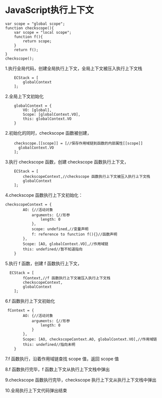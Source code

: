 # JavaScript执行上下文

```
var scope = "global scope";
function checkscope(){
    var scope = "local scope";
    function f(){
        return scope;
    }
    return f();
}
checkscope();
```

1.执行全局代码，创建全局执行上下文，全局上下文被压入执行上下文栈

```
    ECStack = [
        globalContext
    ];
```

2.全局上下文初始化

```
    globalContext = {
        VO: [global],
        Scope: [globalContext.VO],
        this: globalContext.VO
    }
```

2.初始化的同时，checkscope 函数被创建，

```
    checkscope.[[scope]] = [//保存作用域链到函数的内部属性[[scope]]
      globalContext.VO
    ];
```

3.执行 checkscope 函数，创建 checkscope 函数执行上下文，

```
    ECStack = [
        checkscopeContext,//checkscope 函数执行上下文被压入执行上下文栈
        globalContext
    ];
```

4.checkscope 函数执行上下文初始化：

```
checkscopeContext = {
        AO: {//活动对象
            arguments: {//形参
                length: 0
            },
            scope: undefined,//变量声明
            f: reference to function f(){}//函数声明
        },
        Scope: [AO, globalContext.VO],//作用域链
        this: undefined//暂不知道指向
    }
```

5.执行 f 函数，创建 f 函数执行上下文，

```
  ECStack = [
        fContext,//f 函数执行上下文被压入执行上下文栈
        checkscopeContext,
        globalContext
    ];
```

6.f 函数执行上下文初始化

```
 fContext = {
        AO: {//活动对象
            arguments: {//形参
                length: 0
            }
        },
        Scope: [AO, checkscopeContext.AO, globalContext.VO],//作用域链
        this: undefined//指向未明
    }
```

7.f 函数执行，沿着作用域链查找 scope 值，返回 scope 值

8.f 函数执行完毕，f 函数上下文从执行上下文栈中弹出

9.checkscope 函数执行完毕，checkscope 执行上下文从执行上下文栈中弹出

10.全局执行上下文代码弹出结束

